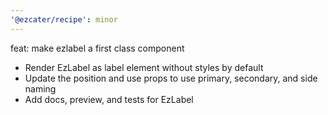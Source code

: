 ```yaml
---
'@ezcater/recipe': minor
---
```


feat: make ezlabel a first class component

- Render EzLabel as label element without styles by default
- Update the position and use props to use primary, secondary, and side naming
- Add docs, preview, and tests for EzLabel
